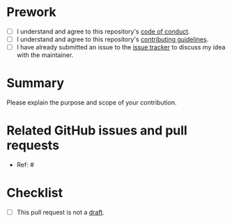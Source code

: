 # Prework

* [ ] I understand and agree to this repository's [code of conduct](https://github.com/wlandau/targets/blob/master/CODE_OF_CONDUCT.md).
* [ ] I understand and agree to this repository's [contributing guidelines](https://github.com/wlandau/targets/blob/master/CONTRIBUTING.md).
* [ ] I have already submitted an issue to the [issue tracker](http://github.com/wlandau/targets) to discuss my idea with the maintainer.

# Summary

Please explain the purpose and scope of your contribution.

# Related GitHub issues and pull requests

* Ref: #

# Checklist

* [ ] This pull request is not a [draft](https://github.blog/2019-02-14-introducing-draft-pull-requests).
